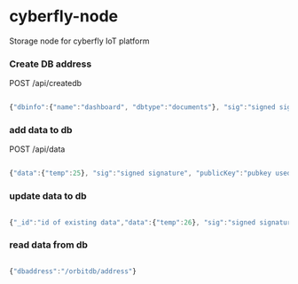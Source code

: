 # cyberfly-node
Storage node for cyberfly IoT platform


### Create DB address

POST /api/createdb

```javascript

{"dbinfo":{"name":"dashboard", "dbtype":"documents"}, "sig":"signed signature", "pubkey":"pubkey used to sign the dbinfo"}
```

### add data to db

POST /api/data

```javascript

{"data":{"temp":25}, "sig":"signed signature", "publicKey":"pubkey used to sign the data", "dbaddr":"db address"}
```


### update data to db

```javascript

{"_id":"id of existing data","data":{"temp":26}, "sig":"signed signature", "publicKey":"pubkey used to sign the data", "dbaddr":"db address"}
```

### read data from db

```javascript

{"dbaddress":"/orbitdb/address"}
```